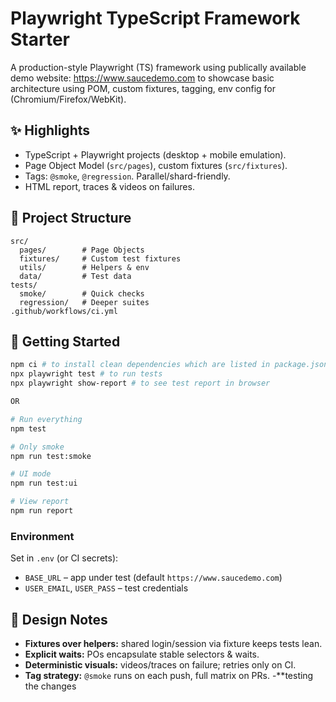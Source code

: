 
# Playwright TypeScript Framework Starter

A production-style Playwright (TS) framework using publically available demo website: https://www.saucedemo.com to showcase basic architecture using POM, custom fixtures, tagging, env config for (Chromium/Firefox/WebKit).

## ✨ Highlights
- TypeScript + Playwright projects (desktop + mobile emulation).
- Page Object Model (`src/pages`), custom fixtures (`src/fixtures`).
- Tags: `@smoke`, `@regression`. Parallel/shard-friendly.
- HTML report, traces & videos on failures.


## 🧱 Project Structure
```
src/
  pages/        # Page Objects
  fixtures/     # Custom test fixtures
  utils/        # Helpers & env
  data/         # Test data
tests/
  smoke/        # Quick checks
  regression/   # Deeper suites
.github/workflows/ci.yml
```

## 🚀 Getting Started

```bash
npm ci # to install clean dependencies which are listed in package.json
npx playwright test # to run tests 
npx playwright show-report # to see test report in browser 

OR

# Run everything
npm test

# Only smoke
npm run test:smoke

# UI mode
npm run test:ui

# View report
npm run report
```

### Environment
Set in `.env` (or CI secrets):
- `BASE_URL` – app under test (default `https://www.saucedemo.com`)
- `USER_EMAIL`, `USER_PASS` – test credentials

## 🧪 Design Notes
- **Fixtures over helpers:** shared login/session via fixture keeps tests lean.
- **Explicit waits:** POs encapsulate stable selectors & waits.
- **Deterministic visuals:** videos/traces on failure; retries only on CI.
- **Tag strategy:** `@smoke` runs on each push, full matrix on PRs.
-**testing the changes
